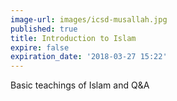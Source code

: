 ```yaml
---
image-url: images/icsd-musallah.jpg
published: true
title: Introduction to Islam
expire: false
expiration_date: '2018-03-27 15:22'
---
```

Basic teachings of Islam and Q&A

